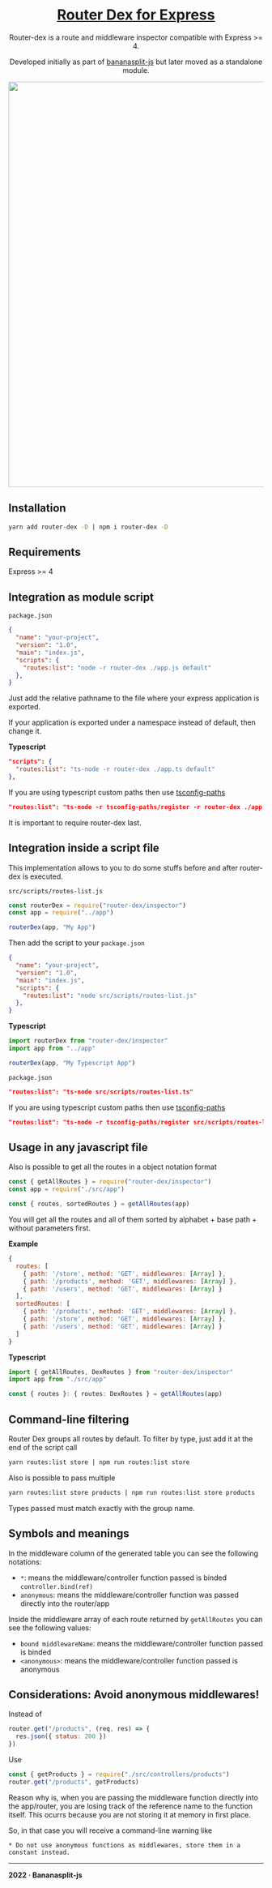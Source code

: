 <h1 align="center"><a href="https://github.com/diegoulloao/router-dex">Router Dex for Express</a></h1>

<p align="center">Router-dex is a route and middleware inspector compatible with Express >= 4.</p>
<p align="center">Developed initially as part of <a href="https://github.com/bananasplit-js/bananasplit-js">bananasplit-js</a> but later moved as a standalone module.</p>

<p align="center"><img src="https://raw.githubusercontent.com/diegoulloao/router-dex/dev/public/capture.png" width="800" /></p>

## Installation
```zsh
yarn add router-dex -D | npm i router-dex -D
```

## Requirements
Express >= 4

## Integration as module script
`package.json`
```json
{
  "name": "your-project",
  "version": "1.0",
  "main": "index.js",
  "scripts": {
    "routes:list": "node -r router-dex ./app.js default"
  },
}
```

Just add the relative pathname to the file where your express application is exported.

If your application is exported under a namespace instead of default, then change it.

**Typescript**
```json
"scripts": {
  "routes:list": "ts-node -r router-dex ./app.ts default"
},
```

If you are using typescript custom paths then use [tsconfig-paths](https://github.com/dividab/tsconfig-paths)
```json
"routes:list": "ts-node -r tsconfig-paths/register -r router-dex ./app.ts default"
```
It is important to require router-dex last.

## Integration inside a script file
This implementation allows to you to do some stuffs before and after router-dex is executed.

`src/scripts/routes-list.js`
```js
const routerDex = require("router-dex/inspector")
const app = require("../app")

routerDex(app, "My App")

```

Then add the script to your `package.json`
```json
{
  "name": "your-project",
  "version": "1.0",
  "main": "index.js",
  "scripts": {
    "routes:list": "node src/scripts/routes-list.js"
  },
}
```

**Typescript**
```typescript
import routerDex from "router-dex/inspector"
import app from "../app"

routerDex(app, "My Typescript App")
```

`package.json`
```json
"routes:list": "ts-node src/scripts/routes-list.ts"
```

If you are using typescript custom paths then use [tsconfig-paths](https://github.com/dividab/tsconfig-paths)
```json
"routes:list": "ts-node -r tsconfig-paths/register src/scripts/routes-list.ts"
```

## Usage in any javascript file
Also is possible to get all the routes in a object notation format

```js
const { getAllRoutes } = require("router-dex/inspector")
const app = require("./src/app")

const { routes, sortedRoutes } = getAllRoutes(app)
```

You will get all the routes and all of them sorted by alphabet + base path + without parameters first.

**Example**
```js
{
  routes: [
    { path: '/store', method: 'GET', middlewares: [Array] },
    { path: '/products', method: 'GET', middlewares: [Array] },
    { path: '/users', method: 'GET', middlewares: [Array] }
  ],
  sortedRoutes: [
    { path: '/products', method: 'GET', middlewares: [Array] },
    { path: '/store', method: 'GET', middlewares: [Array] },
    { path: '/users', method: 'GET', middlewares: [Array] }
  ]
}
```

**Typescript**
```typescript
import { getAllRoutes, DexRoutes } from "router-dex/inspector"
import app from "./src/app"

const { routes }: { routes: DexRoutes } = getAllRoutes(app)
```

## Command-line filtering
Router Dex groups all routes by default. To filter by type, just add it at the end of the script call
```zsh
yarn routes:list store | npm run routes:list store
```

Also is possible to pass multiple
```zsh
yarn routes:list store products | npm run routes:list store products
```

Types passed must match exactly with the group name.

## Symbols and meanings
In the middleware column of the generated table you can see the following notations:
- `*`: means the middleware/controller function passed is binded `controller.bind(ref)`
- `anonymous`: means the middleware/controller function was passed directly into the router/app

Inside the middleware array of each route returned by `getAllRoutes` you can see the following values:
- `bound middlewareName`: means the middleware/controller function passed is binded
- `<anonymous>`: means the middleware/controller function passed is anonymous

## Considerations: Avoid anonymous middlewares!
Instead of
```js
router.get("/products", (req, res) => {
  res.json({ status: 200 })
})
```

Use
```js
const { getProducts } = require("./src/controllers/products")
router.get("/products", getProducts)
```

Reason why is, when you are passing the middleware function directly into the app/router, you are losing track of the reference name to the function itself. This ocurrs because you are not storing it at memory in first place.

So, in that case you will receive a command-line warning like
```
* Do not use anonymous functions as middlewares, store them in a constant instead.
```

---
**2022 · Bananasplit-js**
